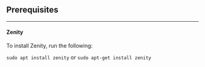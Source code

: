 ## Prerequisites
---
#### Zenity

To install Zenity, run the following:

`sudo apt install zenity` or `sudo apt-get install zenity`
